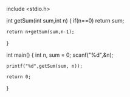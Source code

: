 include <stdio.h>

int getSum(int sum,int n)
{
    if(n==0) 
        return sum;
        
    return n+getSum(sum,n-1);
}

int main()
{
    int n, sum = 0; 
    scanf("%d",&n);

    printf("%d",getSum(sum, n));
    
    return 0;
}
